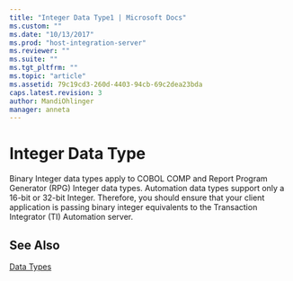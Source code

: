 ```yaml
---
title: "Integer Data Type1 | Microsoft Docs"
ms.custom: ""
ms.date: "10/13/2017"
ms.prod: "host-integration-server"
ms.reviewer: ""
ms.suite: ""
ms.tgt_pltfrm: ""
ms.topic: "article"
ms.assetid: 79c19cd3-260d-4403-94cb-69c2dea23bda
caps.latest.revision: 3
author: MandiOhlinger
manager: anneta
---
```

# Integer Data Type
Binary Integer data types apply to COBOL COMP and Report Program Generator (RPG) Integer data types. Automation data types support only a 16-bit or 32-bit Integer. Therefore, you should ensure that your client application is passing binary integer equivalents to the Transaction Integrator (TI) Automation server.  
  
## See Also  
 [Data Types](../core/data-types.md)